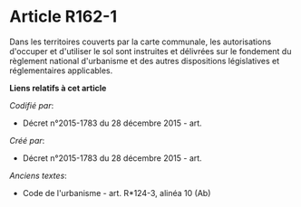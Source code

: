 # Article R162-1

Dans les territoires couverts par la carte communale, les autorisations d'occuper et d'utiliser le sol sont instruites et
délivrées sur le fondement du règlement national d'urbanisme et des autres dispositions législatives et réglementaires
applicables.

**Liens relatifs à cet article**

_Codifié par_:

  - Décret n°2015-1783 du 28 décembre 2015 - art.

_Créé par_:

  - Décret n°2015-1783 du 28 décembre 2015 - art.

_Anciens textes_:

  - Code de l'urbanisme - art. R*124-3, alinéa 10 (Ab)

